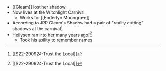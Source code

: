 - [[Gleam]] lost her shadow
- Now lives at the Witchlight Carnival
	- Works for [[Enderlyn Moongrave]]
- According to JRP Gleam's Shadow had a pair of "reality cutting" shadows at the carnival[^s22]
- Heilysen ran into her many years ago[[^s22]
	- Took his ability to remember names

[^s22]: [[S22-290924-Trust the Local]]